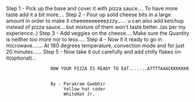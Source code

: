 Step 1 - Pick up the base and cover it with pizza sauce.... To have more taste add it a bit more....
Step 2 - Pour up solid cheese bits in a large amount in order to make it cheeeeeeeeeezzzy...... u can also add ketchup instead of pizza sauce... but mixture of them won't taste better..(as per my experience..)
Step 3 - Add veggies on the cheese.... Make sure the Quantity is neither too more nor to less.....
Step 4 - Now it it ready to go in microwave....... At 180 degrees temperature, convection mode and for just 20 minutes......
Step 5 - Now take it out carefully and add chilly flakes on it(optional)...

                     NOW YOUR PIZZA IS READY TO EAT.......ATTTTAAACKKKKKKK
                     

                     By - Parakram Gambhir
                          Yellow hat coder
                          WhiteHat Jr.